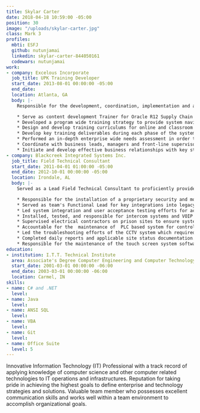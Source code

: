```yaml
---
title: Skylar Carter
date: 2018-04-18 10:59:00 -05:00
position: 30
image: "/uploads/skylar-carter.jpg"
class: Mark 3
profiles:
  mbti: ESFJ
  github: nutunjamai
  linkedin: skylar-carter-844050161
  codewars: nutunjamai
work:
- company: Excelous Incorporate
  job_title: UPK Training Developer
  start_date: 2013-08-01 00:00:00 -05:00
  end_date: 
  location: Atlanta, GA
  body: |-
    Responsible for the development, coordination, implementation and administration of an Oracle R12 enterprise-wide system integration training program to ensure the continued alignment of people, processes and systems that support and maintain employee development, performance management and on-boarding.

    * Serve as content development Trainer for Oracle R12 Supply Chain modules: (Order Management, Sales Quoting, Sales Contracts and Service Contracts)
    * Developed a program wide training strategy to provide system navigation and business process training for new and existing Oracle end users across North America and Asia's (Sales, Finance, Supply Chain, and Human Capital Management) organizations.
    * Design and develop training curriculums for online and classroom based learning.
    * Develop key training deliverables during each phase of the system development lifecycle including Training Strategy, Needs Analysis, Curriculum Plans and Delivery Plans.
    * Performed an in-depth enterprise wide needs assessment in order to create a standard training model across all impacted business groups.
    * Coordinate with business leads, managers and front-line supervisors to finalize the structure of the training program, training schedule, and curriculum for the Finance, Supply Chain, and Human Capital Management organizations.
    * Initiate and develop effective business relationships with key stakeholders and other internal and external organizations.
- company: Blackcreek Integrated Systems Inc.
  job_title: Field Technical Consultant
  start_date: 2011-04-01 01:00:00 -05:00
  end_date: 2012-10-01 00:00:00 -05:00
  location: Irondale, AL
  body: |-
    Served as a Lead Field Technical Consultant to proficiently provide technical skills with a proven ability to troubleshoot and diagnose issues with a wide variety of systems in an efficient and timely manner. Provided quality service working with clients at all levels in performing the following:

    * Responsible for the installation of a proprietary security and monitoring systems software inside federal minimum/maximum prison systems which included CCTV, surveillance camera, access control, card reader, and wireless keypad modules.
    * Served as team's Functional Lead for key integrations into legacy network based security systems.
    * Led system integration and user acceptance testing efforts for access control, card reader and wireless keypad modules.
    * Installed, tested, and responsible for intercom systems and VOIP on intercom systems.
    * Supervised electrical contractors on prison sites to ensure system stability.
    * Accountable for the  maintenance of  PLC based system for controls and alarming devices
    * Led the troubleshooting efforts of the CCTV system which required termination of electronic door locks, cat-6 cables, DPS status switches, and other various devices.
    * Completed daily reports and applicable site status documentation.
    * Responsible for the maintenance of the touch screen system software
education:
- institution: I.T.T. Technical Institute
  area: Associate's Degree Computer Engineering and Computer Technology
  start_date: 2001-03-01 00:00:00 -06:00
  end_date: 2003-03-01 00:00:00 -06:00
  location: Carmel, IN
skills:
- name: C# and .NET
  level: 
- name: Java
  level: 
- name: ANSI SQL
  level: 
- name: VBA
  level: 
- name: Git
  level: 
- name: Office Suite
  level: 5
---
```


Innovative Information Technology (IT) Professional with a track record of applying knowledge of computer science and other computer related technologies to IT operations and infrastructures.   Reputation for taking pride in achieving the highest goals to define enterprise and technology strategies and solutions.  Valuable team member who possesses excellent communication skills and works well within a team environment to accomplish organizational goals.